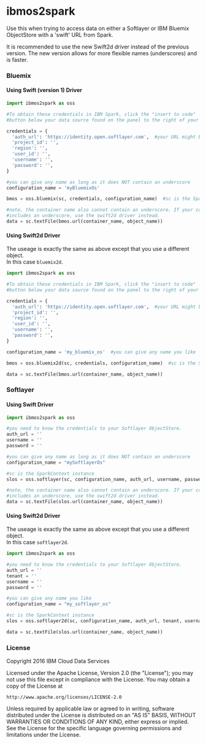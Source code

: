 # ibmos2spark

Use this when trying to access data on either a Softlayer or IBM Bluemix ObjectStore 
with a 'swift' URL from Spark. 

It is recommended to use the new Swift2d driver instead of the previous version. 
The new version allows for more flexible names (underscores) and is faster.

### Bluemix

#### Using Swift (version 1) Driver
```python
import ibmos2spark as oss

#To obtain these credentials in IBM Spark, click the "insert to code" 
#button below your data source found on the panel to the right of your notebook.

credentials = {
  'auth_url': 'https://identity.open.softlayer.com',  #your URL might be different
  'project_id': '',
  'region': '',
  'user_id': '',
  'username': '',
  'password': '',
}

#you can give any name as long as it does NOT contain an underscore
configuration_name = 'myBluemixOs'  

bmos = oss.bluemix(sc, credentials, configuration_name)  #sc is the SparkContext instance

#note, the container name also cannot contain an underscore. If your container name
#includes an underscore, use the swift2d driver instead. 
data = sc.textFile(bmos.url(container_name, object_name))
```

#### Using Swift2d Driver

The useage is exactly the same as above except that you use a different object.  
In this case `bluemix2d`.

```python
import ibmos2spark as oss

#To obtain these credentials in IBM Spark, click the "insert to code" 
#button below your data source found on the panel to the right of your notebook.

credentials = {
  'auth_url': 'https://identity.open.softlayer.com',  #your URL might be different
  'project_id': '',
  'region': '',
  'user_id': '',
  'username': '',
  'password': '',
}

configuration_name = 'my_bluemix_os'  #you can give any name you like

bmos = oss.bluemix2d(sc, credentials, configuration_name)  #sc is the SparkContext instance

data = sc.textFile(bmos.url(container_name, object_name))
```


### Softlayer

#### Using Swift Driver

```python
import ibmos2spark as oss

#you need to know the credentials to your Softlayer ObjectStore.
auth_url = ''
username = ''
password = ''

#you can give any name as long as it does NOT contain an underscore
configuration_name = "mySoftlayerOs"

#sc is the SparkContext instance
slos = oss.softlayer(sc, configuration_name, auth_url, username, password)

#note, the container name also cannot contain an underscore. If your container name
#includes an underscore, use the swift2d driver instead. 
data = sc.textFile(slos.url(container_name, object_name))
```

#### Using Swift2d Driver

The useage is exactly the same as above except that you use a different object.  
In this case `softlayer2d`.

```python
import ibmos2spark as oss

#you need to know the credentials to your Softlayer ObjectStore.
auth_url = ''
tenant = ''
username = ''
password = ''

#you can give any name you like
configuration_name = "my_softlayer_os"

#sc is the SparkContext instance
slos = oss.softlayer2d(sc, configuration_name, auth_url, tenant, username, password)

data = sc.textFile(slos.url(container_name, object_name))
```


### License 

Copyright 2016 IBM Cloud Data Services

Licensed under the Apache License, Version 2.0 (the "License");
you may not use this file except in compliance with the License.
You may obtain a copy of the License at

    http://www.apache.org/licenses/LICENSE-2.0

Unless required by applicable law or agreed to in writing, software
distributed under the License is distributed on an "AS IS" BASIS,
WITHOUT WARRANTIES OR CONDITIONS OF ANY KIND, either express or implied.
See the License for the specific language governing permissions and
limitations under the License.
